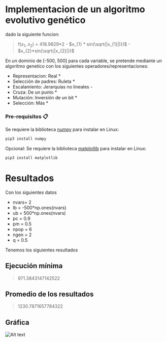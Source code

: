# Implementacion de un algoritmo evolutivo genético

dado la siguiente funcion:
> f($x_{1}$, $x_{2}$) = 418.9829*2 - $x_{1} * sin(\sqrt{|x_{1}|)})$ - $x_{2}*sin(\sqrt{|x_{2}|})$

En un dominio de [-500, 500] para cada variable, se pretende mediante un algoritmo genetico con los siguientes operadores/representaciones:
* Representacion: Real *
* Selección de padres: Ruleta *
* Escalamiento: Jerarquías no lineales -
* Cruza: De un punto *
* Mutación: Inversión de un bit *
* Selección: Más *

### Pre-requisitos 📋

Se requiere la biblioteca [numpy](https://numpy.org/install/) para instalar en Linux:
```bash
pip3 install numpy
```
Opcional:
Se requiere la biblioteca [matplotlib](https://pypi.org/project/matplotlib/) para instalar en Linux:
```bash
pip3 install matplotlib
```

# Resultados
Con los siguientes datos 
* nvars= 2
* lb = -500*np.ones(nvars)
* ub = 500*np.ones(nvars)
* pc = 0.9    
* pm = 0.5
* npop = 6
* ngen = 2
* q = 0.5

Tenemos los siguientes resultados
## Ejecución mínima
> 971.3843147142522
## Promedio de los resultados
> 1230.7871657784322
## Gráfica
![Alt text](grafica.png?raw=true "Title")